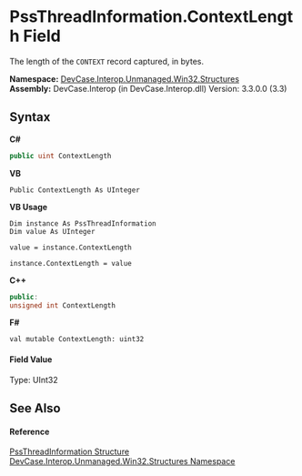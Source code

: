 # PssThreadInformation.ContextLength Field
 

The length of the `CONTEXT` record captured, in bytes.

**Namespace:**&nbsp;<a href="N_DevCase_Interop_Unmanaged_Win32_Structures">DevCase.Interop.Unmanaged.Win32.Structures</a><br />**Assembly:**&nbsp;DevCase.Interop (in DevCase.Interop.dll) Version: 3.3.0.0 (3.3)

## Syntax

**C#**<br />
``` C#
public uint ContextLength
```

**VB**<br />
``` VB
Public ContextLength As UInteger
```

**VB Usage**<br />
``` VB Usage
Dim instance As PssThreadInformation
Dim value As UInteger

value = instance.ContextLength

instance.ContextLength = value
```

**C++**<br />
``` C++
public:
unsigned int ContextLength
```

**F#**<br />
``` F#
val mutable ContextLength: uint32
```


#### Field Value
Type: UInt32

## See Also


#### Reference
<a href="T_DevCase_Interop_Unmanaged_Win32_Structures_PssThreadInformation">PssThreadInformation Structure</a><br /><a href="N_DevCase_Interop_Unmanaged_Win32_Structures">DevCase.Interop.Unmanaged.Win32.Structures Namespace</a><br />